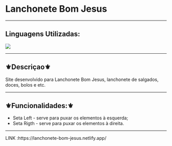 <h1>Lanchonete Bom Jesus</h1>
<hr>
<h2>Linguagens Utilizadas:</h2>

<div style="display: inline_block">
    <img src="https://img.shields.io/badge/React-20232A?style=for-the-badge&logo=react&logoColor=61DAFB"></img>
</div>



<hr>
<h2>⚜️Descriçao⚜️</h2>
  Site desenvolvido para Lanchonete Bom Jesus, lanchonete de salgados, doces, bolos e etc.
<hr>
<h2>⚜️Funcionalidades:⚜️</h2>
  <ul>
   <li>Seta Left - serve para puxar os elementos à esquerda;</li>
   <li>Seta Rigth - serve para puxar os elementos à direita.</li>
  </ul>
<hr>
LINK :https://lanchonete-bom-jesus.netlify.app/
